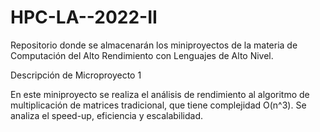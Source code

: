 # HPC-LA--2022-II
Repositorio donde se almacenarán los miniproyectos de la materia de Computación del Alto Rendimiento con Lenguajes de Alto Nivel.

Descripción de Microproyecto 1

En este miniproyecto se realiza el análisis de rendimiento al algoritmo de multiplicación de matrices tradicional, que tiene complejidad O(n^3). Se analiza el speed-up, eficiencia y escalabilidad.
